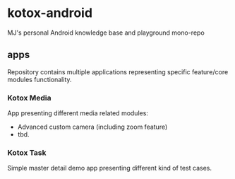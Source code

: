 # kotox-android
MJ's personal Android knowledge base and playground mono-repo

## apps  
Repository contains multiple applications representing specific feature/core modules functionality.

### Kotox Media
App presenting different media related modules:
* Advanced custom camera (including zoom feature)
* tbd.

### Kotox Task
Simple master detail demo app presenting different kind of test cases.

